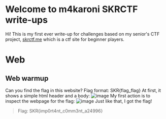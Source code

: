 # Welcome to m4karoni SKRCTF write-ups
Hi! This is my first ever write-up for challenges based on my senior's CTF project, [skrctf.me](skrctf.me) which is a ctf site for beginner players.

# Web

## Web warmup

Can you find the flag in this website?
Flag format: SKR{flag_flag}
At first, it shows a simple html header and a body:
![image](https://user-images.githubusercontent.com/70287409/122788142-9f318380-d2e8-11eb-8f8e-ba98d1f4837a.png)
My first action is to inspect the webpage for the flag:
![image](https://user-images.githubusercontent.com/70287409/122788412-e455b580-d2e8-11eb-89ab-e08f7739cd0d.png)
Just like that, I got the flag!
> Flag: SKR{imp0rt4nt_c0mm3nt_a24996}
